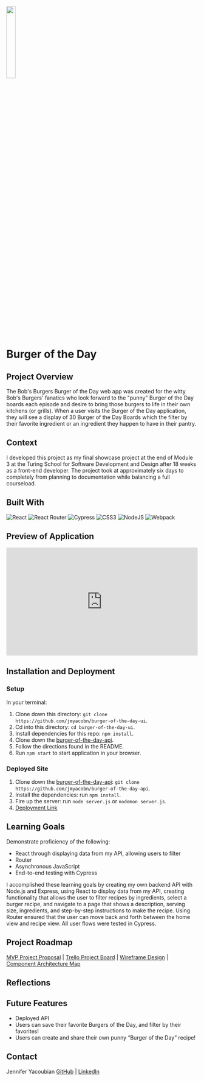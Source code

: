 <img src="https://user-images.githubusercontent.com/106957849/212765467-e63b18a8-648e-4a39-862e-df3dc93c6176.png" width=22% height=22%>

# Burger of the Day

## Project Overview
The Bob's Burgers Burger of the Day web app was created for the witty Bob's Burgers' fanatics who look forward to the "punny" Burger of the Day boards each episode and desire to bring those burgers to life in their own kitchens (or grills). When a user visits the Burger of the Day application, they will see a display of 30 Burger of the Day Boards which the filter by their favorite ingredient or an ingredient they happen to have in their pantry. 

## Context
I developed this project as my final showcase project at the end of Module 3 at the Turing School for Software Development and Design after 18 weeks as a front-end developer. The project took at approximately six days to completely from planning to documentation while balancing a full courseload.

## Built With
![React](https://img.shields.io/badge/React-20232A?style=for-the-badge&logo=react&logoColor=61DAFB)
![React Router](https://img.shields.io/badge/React_Router-CA4245?style=for-the-badge&logo=react-router&logoColor=white)
![Cypress](https://img.shields.io/badge/-cypress-%23E5E5E5?style=for-the-badge&logo=cypress&logoColor=058a5e)
![CSS3](https://img.shields.io/badge/css3-%231572B6.svg?style=for-the-badge&logo=css3&logoColor=white)
![NodeJS](https://img.shields.io/badge/node.js-6DA55F?style=for-the-badge&logo=node.js&logoColor=white)
![Webpack](https://img.shields.io/badge/webpack-%238DD6F9.svg?style=for-the-badge&logo=webpack&logoColor=black)

## Preview of Application
<div style="position: relative; padding-bottom: 56.25%; height: 0;"><iframe src="https://www.loom.com/embed/35b94a2e345343dc99fb807827e1ff78" frameborder="0" webkitallowfullscreen mozallowfullscreen allowfullscreen style="position: absolute; top: 0; left: 0; width: 100%; height: 100%;"></iframe></div>

## Installation and Deployment

### Setup
In your terminal:
1. Clone down this directory: `git clone https://github.com/jmyacobn/burger-of-the-day-ui`.
2. Cd into this directory: `cd burger-of-the-day-ui`.
3. Install dependencies for this repo: `npm install`.
4. Clone down the [burger-of-the-day-api](https://github.com/jmyacobn/burger-of-the-day-api).
5. Follow the directions found in the README.
6. Run `npm start` to start application in your browser.

### Deployed Site
1. Clone down the [burger-of-the-day-api](https://github.com/jmyacobn/burger-of-the-day-api): `git clone https://github.com/jmyacobn/burger-of-the-day-api`.
2. Install the dependencies: run `npm install`.
3. Fire up the server: run `node server.js` or `nodemon server.js`.
4. [Deployment Link](https://burger-of-the-day-ui-jmyacobn.vercel.app/)


## Learning Goals
Demonstrate proficiency of the following:
- React through displaying data from my API, allowing users to filter
- Router
- Asynchronous JavaScript
- End-to-end testing with Cypress

I accomplished these learning goals by creating my own backend API with Node.js and Express, using React to display data from my API, creating functionality that allows the user to filter recipes by ingredients, select a burger recipe, and navigate to a page that shows a description, serving size, ingredients, and step-by-step instructions to make the recipe. Using Router ensured that the user can move back and forth between the home view and recipe view. All user flows were tested in Cypress.

## Project Roadmap

[MVP Project Proposal](https://docs.google.com/document/d/1TbYZ-nW2PkP5plAAteY6mmBAbFTXSl3qMF_PHhEnpbY/edit?usp=sharing) | 
[Trello Project Board](https://trello.com/b/5SAGqjAW/burger-of-the-day-project-board) | 
[Wireframe Design](https://docs.google.com/document/d/1d-tkfLvVhsgDKUkMf55Vu5qpucZQymsoNIoJ7ZKmchE/edit?usp=sharing) | 
[Component Architecture Map](https://excalidraw.com/#json=Kn8hHbhRI-wMeQeJoYSi3,B7r_lLxYg4PnxOz-Q6RcRw)

## Reflections

## Future Features
- Deployed API
- Users can save their favorite Burgers of the Day, and filter by their favorites!
- Users can create and share their own punny “Burger of the Day” recipe!

## Contact
Jennifer Yacoubian [GitHub](https://github.com/jmyacobn) | [LinkedIn](https://www.linkedin.com/in/jennifer-yacoubian/)
